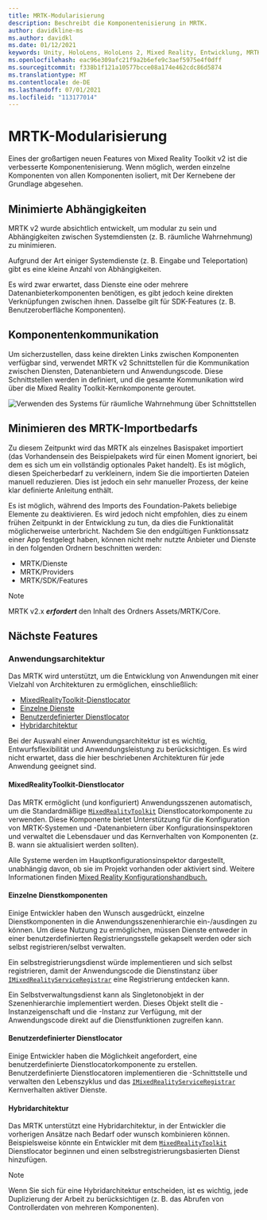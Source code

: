 ```yaml
---
title: MRTK-Modularisierung
description: Beschreibt die Komponentenisierung in MRTK.
author: davidkline-ms
ms.author: davidkl
ms.date: 01/12/2021
keywords: Unity, HoloLens, HoloLens 2, Mixed Reality, Entwicklung, MRTK,
ms.openlocfilehash: eac96e309afc21f9a2b6efe9c3aef5975e4f0dff
ms.sourcegitcommit: f338b1f121a10577bcce08a174e462cdc86d5874
ms.translationtype: MT
ms.contentlocale: de-DE
ms.lasthandoff: 07/01/2021
ms.locfileid: "113177014"
---
```

# <a name="mrtk-modularization"></a>MRTK-Modularisierung

Eines der großartigen neuen Features von Mixed Reality Toolkit v2 ist die verbesserte Komponentenisierung. Wenn möglich, werden einzelne Komponenten von allen Komponenten isoliert, mit Der Kernebene der Grundlage abgesehen.

## <a name="minimized-dependencies"></a>Minimierte Abhängigkeiten

MRTK v2 wurde absichtlich entwickelt, um modular zu sein und Abhängigkeiten zwischen Systemdiensten (z. B. räumliche Wahrnehmung) zu minimieren.

Aufgrund der Art einiger Systemdienste (z. B. Eingabe und Teleportation) gibt es eine kleine Anzahl von Abhängigkeiten.

Es wird zwar erwartet, dass Dienste eine oder mehrere Datenanbieterkomponenten benötigen, es gibt jedoch keine direkten Verknüpfungen zwischen ihnen. Dasselbe gilt für SDK-Features (z. B. Benutzeroberfläche Komponenten).

## <a name="component-communication"></a>Komponentenkommunikation

Um sicherzustellen, dass keine direkten Links zwischen Komponenten verfügbar sind, verwendet MRTK v2 Schnittstellen für die Kommunikation zwischen Diensten, Datenanbietern und Anwendungscode. Diese Schnittstellen werden in definiert, und die gesamte Kommunikation wird über die Mixed Reality Toolkit-Kernkomponente geroutet.

![Verwenden des Systems für räumliche Wahrnehmung über Schnittstellen](../features/images/packaging/AccessingViaInterfaces.png)

## <a name="minimizing-mrtk-import-footprint"></a>Minimieren des MRTK-Importbedarfs

Zu diesem Zeitpunkt wird das MRTK als einzelnes Basispaket importiert (das Vorhandensein des Beispielpakets wird für einen Moment ignoriert, bei dem es sich um ein vollständig optionales Paket handelt). Es ist möglich, diesen Speicherbedarf zu verkleinern, indem Sie die importierten Dateien manuell reduzieren. Dies ist jedoch ein sehr manueller Prozess, der keine klar definierte Anleitung enthält.

Es ist möglich, während des Imports des Foundation-Pakets beliebige Elemente zu deaktivieren. Es wird jedoch nicht empfohlen, dies zu einem frühen Zeitpunkt in der Entwicklung zu tun, da dies die Funktionalität möglicherweise unterbricht. Nachdem Sie den endgültigen Funktionssatz einer App festgelegt haben, können nicht mehr nutzte Anbieter und Dienste in den folgenden Ordnern beschnitten werden:

- MRTK/Dienste
- MRTK/Providers
- MRTK/SDK/Features

> [!NOTE]
> MRTK v2.x **_erfordert_** den Inhalt des Ordners Assets/MRTK/Core.

## <a name="upcoming-features"></a>Nächste Features

### <a name="application-architecture"></a>Anwendungsarchitektur

Das MRTK wird unterstützt, um die Entwicklung von Anwendungen mit einer Vielzahl von Architekturen zu ermöglichen, einschließlich:

- [MixedRealityToolkit-Dienstlocator](#mixedrealitytoolkit-service-locator)
- [Einzelne Dienste](#individual-service-components)
- [Benutzerdefinierter Dienstlocator](#custom-service-locator)
- [Hybridarchitektur](#hybrid-architecture)

Bei der Auswahl einer Anwendungsarchitektur ist es wichtig, Entwurfsflexibilität und Anwendungsleistung zu berücksichtigen. Es wird nicht erwartet, dass die hier beschriebenen Architekturen für jede Anwendung geeignet sind.

#### <a name="mixedrealitytoolkit-service-locator"></a>MixedRealityToolkit-Dienstlocator

Das MRTK ermöglicht (und konfiguriert) Anwendungsszenen automatisch, um die Standardmäßige [`MixedRealityToolkit`](xref:Microsoft.MixedReality.Toolkit.MixedRealityToolkit) Dienstlocatorkomponente zu verwenden. Diese Komponente bietet Unterstützung für die Konfiguration von MRTK-Systemen und -Datenanbietern über Konfigurationsinspektoren und verwaltet die Lebensdauer und das Kernverhalten von Komponenten (z. B. wann sie aktualisiert werden sollten).

Alle Systeme werden im Hauptkonfigurationsinspektor dargestellt, unabhängig davon, ob sie im Projekt vorhanden oder aktiviert sind. Weitere Informationen finden [Mixed Reality Konfigurationshandbuch.](../configuration/mixed-reality-configuration-guide.md)

#### <a name="individual-service-components"></a>Einzelne Dienstkomponenten

Einige Entwickler haben den Wunsch ausgedrückt, einzelne Dienstkomponenten in die Anwendungsszenenhierarchie ein-/ausdingen zu können. Um diese Nutzung zu ermöglichen, müssen Dienste entweder in einer benutzerdefinierten Registrierungsstelle gekapselt werden oder sich selbst registrieren/selbst verwalten.

Ein selbstregistrierungsdienst würde implementieren und sich selbst registrieren, damit der Anwendungscode die Dienstinstanz über [`IMixedRealityServiceRegistrar`](xref:Microsoft.MixedReality.Toolkit.IMixedRealityServiceRegistrar) eine Registrierung entdecken kann.

Ein Selbstverwaltungsdienst kann als Singletonobjekt in der Szenenhierarchie implementiert werden. Dieses Objekt stellt die -Instanzeigenschaft und die -Instanz zur Verfügung, mit der Anwendungscode direkt auf die Dienstfunktionen zugreifen kann.

#### <a name="custom-service-locator"></a>Benutzerdefinierter Dienstlocator

Einige Entwickler haben die Möglichkeit angefordert, eine benutzerdefinierte Dienstlocatorkomponente zu erstellen. Benutzerdefinierte Dienstlocatoren implementieren die -Schnittstelle und verwalten den Lebenszyklus und das [`IMixedRealityServiceRegistrar`](xref:Microsoft.MixedReality.Toolkit.IMixedRealityServiceRegistrar) Kernverhalten aktiver Dienste.

#### <a name="hybrid-architecture"></a>Hybridarchitektur

Das MRTK unterstützt eine Hybridarchitektur, in der Entwickler die vorherigen Ansätze nach Bedarf oder wunsch kombinieren können. Beispielsweise könnte ein Entwickler mit dem [`MixedRealityToolkit`](xref:Microsoft.MixedReality.Toolkit.MixedRealityToolkit) Dienstlocator beginnen und einen selbstregistrierungsbasierten Dienst hinzufügen.

> [!NOTE]
> Wenn Sie sich für eine Hybridarchitektur entscheiden, ist es wichtig, jede Duplizierung der Arbeit zu berücksichtigen (z. B. das Abrufen von Controllerdaten von mehreren Komponenten).
